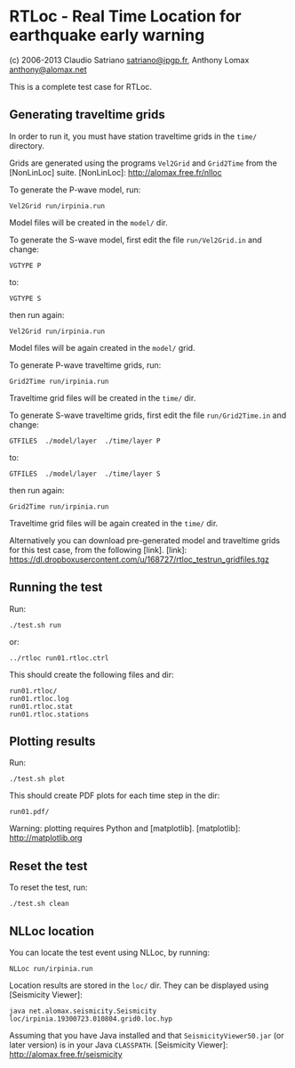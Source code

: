 # RTLoc - Real Time Location for earthquake early warning
(c) 2006-2013 Claudio Satriano <satriano@ipgp.fr>,
Anthony Lomax <anthony@alomax.net>


This is a complete test case for RTLoc.


## Generating traveltime grids

In order to run it, you must have station traveltime grids
in the `time/` directory.

Grids are generated using the programs `Vel2Grid` and
`Grid2Time` from the [NonLinLoc] suite.
[NonLinLoc]: http://alomax.free.fr/nlloc

To generate the P-wave model, run:

    Vel2Grid run/irpinia.run

Model files will be created in the `model/` dir.

To generate the S-wave model, first edit the file `run/Vel2Grid.in`
and change:

    VGTYPE P

to:

    VGTYPE S

then run again:

    Vel2Grid run/irpinia.run

Model files will be again created in the `model/` grid.


To generate P-wave traveltime grids, run:

    Grid2Time run/irpinia.run

Traveltime grid files will be created in the `time/` dir.

To generate S-wave traveltime grids, first edit the file `run/Grid2Time.in`
and change:

    GTFILES  ./model/layer  ./time/layer P

to:

    GTFILES  ./model/layer  ./time/layer S

then run again:

    Grid2Time run/irpinia.run

Traveltime grid files will be again created in the `time/` dir.


Alternatively you can download pre-generated model and 
traveltime grids for this test case, from the following [link].
[link]: https://dl.dropboxusercontent.com/u/168727/rtloc_testrun_gridfiles.tgz


## Running the test

Run:

    ./test.sh run

or:

    ../rtloc run01.rtloc.ctrl

This should create the following files and dir:

    run01.rtloc/
    run01.rtloc.log
    run01.rtloc.stat
    run01.rtloc.stations


## Plotting results

Run:

    ./test.sh plot

This should create PDF plots for each time step in the dir:

    run01.pdf/

Warning: plotting requires Python and [matplotlib].
[matplotlib]: http://matplotlib.org


## Reset the test

To reset the test, run:

    ./test.sh clean


## NLLoc location

You can locate the test event using NLLoc, by running:

    NLLoc run/irpinia.run

Location results are stored in the `loc/` dir.
They can be displayed using [Seismicity Viewer]:

    java net.alomax.seismicity.Seismicity loc/irpinia.19300723.010804.grid0.loc.hyp

Assuming that you have Java installed and that `SeismicityViewer50.jar`
(or later version) is in your Java `CLASSPATH`.
[Seismicity Viewer]: http://alomax.free.fr/seismicity
